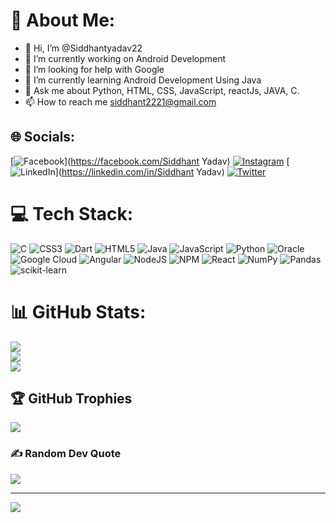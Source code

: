 # 💫 About Me:
- 👋 Hi, I’m @Siddhantyadav22
- 🔭 I’m currently working on Android Development<br>
- 🤝 I’m looking for help with Google<br>
- 🌱 I’m currently learning Android Development Using Java<br>
- 💬 Ask me about Python, HTML, CSS, JavaScript, reactJs, JAVA, C.
- 📫 How to reach me siddhant2221@gmail.com
## 🌐 Socials:
[![Facebook](https://img.shields.io/badge/Facebook-%231877F2.svg?logo=Facebook&logoColor=white)](https://facebook.com/Siddhant Yadav) [![Instagram](https://img.shields.io/badge/Instagram-%23E4405F.svg?logo=Instagram&logoColor=white)](https://instagram.com/Siddhant.yadav__) [![LinkedIn](https://img.shields.io/badge/LinkedIn-%230077B5.svg?logo=linkedin&logoColor=white)](https://linkedin.com/in/Siddhant Yadav) [![Twitter](https://img.shields.io/badge/Twitter-%231DA1F2.svg?logo=Twitter&logoColor=white)](https://twitter.com/Siddhant2221) 
# 💻 Tech Stack:
![C](https://img.shields.io/badge/c-%2300599C.svg?style=for-the-badge&logo=c&logoColor=white) ![CSS3](https://img.shields.io/badge/css3-%231572B6.svg?style=for-the-badge&logo=css3&logoColor=white) ![Dart](https://img.shields.io/badge/dart-%230175C2.svg?style=for-the-badge&logo=dart&logoColor=white) ![HTML5](https://img.shields.io/badge/html5-%23E34F26.svg?style=for-the-badge&logo=html5&logoColor=white) ![Java](https://img.shields.io/badge/java-%23ED8B00.svg?style=for-the-badge&logo=java&logoColor=white) ![JavaScript](https://img.shields.io/badge/javascript-%23323330.svg?style=for-the-badge&logo=javascript&logoColor=%23F7DF1E) ![Python](https://img.shields.io/badge/python-3670A0?style=for-the-badge&logo=python&logoColor=ffdd54) ![Oracle](https://img.shields.io/badge/Oracle-F80000?style=for-the-badge&logo=oracle&logoColor=white) ![Google Cloud](https://img.shields.io/badge/Google%20Cloud-%234285F4.svg?style=for-the-badge&logo=google-cloud&logoColor=white) ![Angular](https://img.shields.io/badge/angular-%23DD0031.svg?style=for-the-badge&logo=angular&logoColor=white) ![NodeJS](https://img.shields.io/badge/node.js-6DA55F?style=for-the-badge&logo=node.js&logoColor=white) ![NPM](https://img.shields.io/badge/NPM-%23000000.svg?style=for-the-badge&logo=npm&logoColor=white) ![React](https://img.shields.io/badge/react-%2320232a.svg?style=for-the-badge&logo=react&logoColor=%2361DAFB) ![NumPy](https://img.shields.io/badge/numpy-%23013243.svg?style=for-the-badge&logo=numpy&logoColor=white) ![Pandas](https://img.shields.io/badge/pandas-%23150458.svg?style=for-the-badge&logo=pandas&logoColor=white) ![scikit-learn](https://img.shields.io/badge/scikit--learn-%23F7931E.svg?style=for-the-badge&logo=scikit-learn&logoColor=white)
# 📊 GitHub Stats:
![](https://github-readme-stats.vercel.app/api?username=Siddhantyadav22&theme=dark&hide_border=false&include_all_commits=false&count_private=false)<br/>
![](https://github-readme-streak-stats.herokuapp.com/?user=Siddhantyadav22&theme=dark&hide_border=false)<br/>
![](https://github-readme-stats.vercel.app/api/top-langs/?username=Siddhantyadav22&theme=dark&hide_border=false&include_all_commits=false&count_private=false&layout=compact)

## 🏆 GitHub Trophies
![](https://github-profile-trophy.vercel.app/?username=Siddhantyadav22&theme=dark_dimmed&no-frame=true&no-bg=true&margin-w=4)

### ✍️ Random Dev Quote
![](https://quotes-github-readme.vercel.app/api?type=horizontal&theme=radical)

---
[![](https://visitcount.itsvg.in/api?id=Siddhantyadav22&icon=0&color=0)](https://visitcount.itsvg.in)

